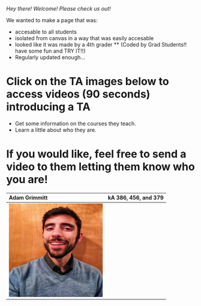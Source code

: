 _Hey there! Welcome! Please check us out!_

We wanted to make a page that was:
* accesable to all students 
* isolated from canvas in a way that was easily accesable
* looked like it was made by a 4th grader 
** (Coded by Grad Students!! have some fun and TRY IT!!) 
* Regularly updated enough...

# Click on the TA images below to access videos (90 seconds) introducing a TA
  - Get some information on the courses they teach.
  - Learn a little about who they are. 

# If you would like, feel free to send a video to them letting them know who you are! 

[1]:  profiles/IMG_20190210_164227-01.jpg 
[2]:  https://www.youtube.com/watch?v=4nII6BugOss 

| Adam Grimmitt |  kA 386, 456, and 379 |
| :---         |  ---: |
| [![Youtube][1]][2]|




